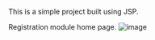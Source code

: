 ﻿This is a simple project built using JSP.

Registration module home page.
![image](https://github.com/user-attachments/assets/ab04812e-fe23-452e-8d27-8c8ae5b30aec)

